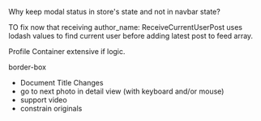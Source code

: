 Why keep modal status in store's state and not in navbar state?

TO fix now that receiving author_name:
ReceiveCurrentUserPost uses lodash values to find current user
before adding latest post to feed array.

Profile Container extensive if logic.

border-box


* Document Title Changes
* go to next photo in detail view (with keyboard and/or mouse)
* support video
* constrain originals 
